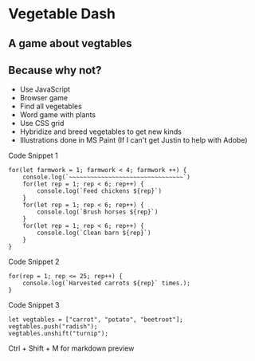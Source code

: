 # Vegetable Dash

## A game about vegtables

## Because why not?

- Use JavaScript
- Browser game
- Find all vegetables
- Word game with plants
- Use CSS grid
- Hybridize and breed vegetables to get new kinds
- Illustrations done in MS Paint (If I can't get Justin to help with Adobe)

Code Snippet 1

```
for(let farmwork = 1; farmwork < 4; farmwork ++) {
	console.log(`~~~~~~~~~~~~~~~~~~~~~~~~~~~~~~~~`)
	for(let rep = 1; rep < 6; rep++) {
		console.log(`Feed chickens ${rep}`)
	}
	for(let rep = 1; rep < 6; rep++) {
		console.log(`Brush horses ${rep}`)
	}
	for(let rep = 1; rep < 6; rep++) {
		console.log(`Clean barn ${rep}`)
	}
}

```

Code Snippet 2

```
for(rep = 1; rep <= 25; rep++) {
	console.log(`Harvested carrots ${rep}` times.);
}

```

Code Snippet 3

```
let vegtables = ["carrot", "potato", "beetroot"];
vegtables.push("radish");
vegtables.unshift("turnip");

```

Ctrl + Shift + M for markdown preview
